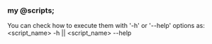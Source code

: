 ### my @scripts;
You can check how to execute them with '-h' or '--help' options as:
<script_name> -h || <script_name> --help

